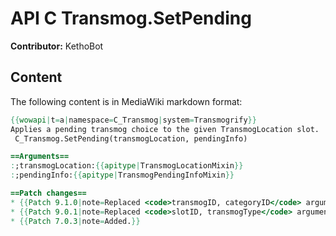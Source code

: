 # API C Transmog.SetPending

**Contributor:** KethoBot

## Content

The following content is in MediaWiki markdown format:

```mediawiki
{{wowapi|t=a|namespace=C_Transmog|system=Transmogrify}}
Applies a pending transmog choice to the given TransmogLocation slot.
 C_Transmog.SetPending(transmogLocation, pendingInfo)

==Arguments==
:;transmogLocation:{{apitype|TransmogLocationMixin}}
:;pendingInfo:{{apitype|TransmogPendingInfoMixin}}

==Patch changes==
* {{Patch 9.1.0|note=Replaced <code>transmogID, categoryID</code> arguments with <code>pendingInfo</code>}}
* {{Patch 9.0.1|note=Replaced <code>slotID, transmogType</code> arguments with <code>transmogLocation</code>}}
* {{Patch 7.0.3|note=Added.}}
```